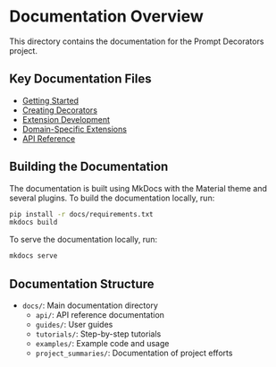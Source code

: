 # Documentation Overview

This directory contains the documentation for the Prompt Decorators project.

## Key Documentation Files

- [Getting Started](./installation.md)
- [Creating Decorators](./tutorials/creating_custom_decorator.md)
- [Extension Development](./tutorials/extension_development.md)
- [Domain-Specific Extensions](./guides/domain_specific_extensions.md)
- [API Reference](./api/index.md)

## Building the Documentation

The documentation is built using MkDocs with the Material theme and several plugins.
To build the documentation locally, run:

```bash
pip install -r docs/requirements.txt
mkdocs build
```

To serve the documentation locally, run:

```bash
mkdocs serve
```

## Documentation Structure

- `docs/`: Main documentation directory
  - `api/`: API reference documentation
  - `guides/`: User guides
  - `tutorials/`: Step-by-step tutorials
  - `examples/`: Example code and usage
  - `project_summaries/`: Documentation of project efforts
